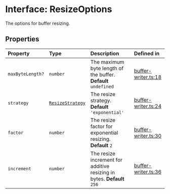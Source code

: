# Interface: ResizeOptions

The options for buffer resizing.

## Properties

| Property | Type | Description | Defined in |
| :------ | :------ | :------ | :------ |
| `maxByteLength?` | `number` | The maximum byte length of the buffer. **Default** `undefined` | [buffer-writer.ts:18](https://github.com/theevenstarspace/byteform/blob/22b39db8569d36f01963b07f07e31283430d4fde/src/buffer-writer.ts#L18) |
| `strategy` | [`ResizeStrategy`](../type-aliases/ResizeStrategy.md) | The resize strategy. **Default** `'exponential'` | [buffer-writer.ts:24](https://github.com/theevenstarspace/byteform/blob/22b39db8569d36f01963b07f07e31283430d4fde/src/buffer-writer.ts#L24) |
| `factor` | `number` | The resize factor for exponential resizing. **Default** `2` | [buffer-writer.ts:30](https://github.com/theevenstarspace/byteform/blob/22b39db8569d36f01963b07f07e31283430d4fde/src/buffer-writer.ts#L30) |
| `increment` | `number` | The resize increment for additive resizing in bytes. **Default** `256` | [buffer-writer.ts:36](https://github.com/theevenstarspace/byteform/blob/22b39db8569d36f01963b07f07e31283430d4fde/src/buffer-writer.ts#L36) |
